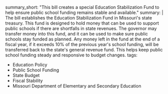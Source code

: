 summary_short: "This bill creates a special Education Stabilization Fund to help ensure public school funding remains stable and available."
summary: |
  The bill establishes the Education Stabilization Fund in Missouri's state treasury. This fund is designed to hold money that can be used to support public schools if there are shortfalls in state revenues. The governor may transfer money into this fund, and it can be used to make sure public schools stay funded as planned. Any money left in the fund at the end of a fiscal year, if it exceeds 10% of the previous year's school funding, will be transferred back to the state's general revenue fund. This helps keep public school funding steady and responsive to budget changes.
tags:
  - Education Policy
  - Public School Funding
  - State Budget
  - Fiscal Stability
  - Missouri Department of Elementary and Secondary Education
